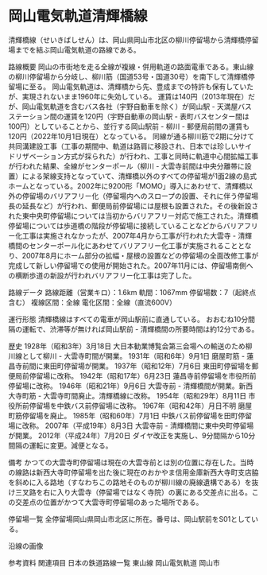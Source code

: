 # 岡山電気軌道清輝橋線

清輝橋線（せいきばしせん）は、岡山県岡山市北区の柳川停留場から清輝橋停留場までを結ぶ岡山電気軌道の路線である。

路線概要
岡山の市街地を走る全線が複線・併用軌道の路面電車である。東山線の柳川停留場から分岐し、柳川筋（国道53号・国道30号）を南下して清輝橋停留場に至る。
岡山電気軌道は、清輝橋から先、豊成までの特許も保有していたが、実現されないまま1960年に失効している。
運賃は140円（2013年現在）だが、岡山電気軌道を含むバス各社（宇野自動車を除く）が岡山駅 - 天満屋バスステーション間の運賃を120円（宇野自動車の岡山駅 - 表町バスセンター間は100円）としていることから、並行する岡山駅前 - 柳川 - 郵便局前間の運賃も120円（2022年10月1日現在）となっている。
同線が通る柳川筋で2期に分けて共同溝建設工事（工事の期間中、軌道は路肩に移設され、日本では珍しいサイドリザベーション方式が採られた）が行われ、工事と同時に軌道中心間拡幅工事が行われた結果、全線がセンターポール（柳川 - 大雲寺前間は中央分離帯に設置）による架線支持となっていて、清輝橋以外のすべての停留場が1面2線の島式ホームとなっている。2002年に9200形「MOMO」導入にあわせて、清輝橋以外の停留場のバリアフリー化（停留場内へのスロープの設置、それに伴う停留場長の延長など）が行われ、郵便局前停留場には屋根も設置された。その後新設された東中央町停留場については当初からバリアフリー対応で施工された。清輝橋停留場については歩道橋の階段が停留場に接続していることなどからバリアフリー化工事は実施されなかったが、2007年4月から工事が行われた大雲寺 - 清輝橋間のセンターポール化にあわせてバリアフリー化工事が実施されることとなり、2007年8月にホーム部分の拡幅・屋根の設置などの停留場の全面改修工事が完成して新しい停留場での使用が開始された。2007年11月には、停留場南側への横断歩道の新設が行われバリアフリー化工事は完了した。

路線データ
路線距離（営業キロ）：1.6km
軌間：1067mm
停留場数：7（起終点含む）
複線区間：全線
電化区間：全線（直流600V）

運行形態
清輝橋線はすべての電車が岡山駅前に直通している。
おおむね10分間隔の運転で、渋滞等が無ければ岡山駅前 - 清輝橋間の所要時間は約12分である。

歴史
1928年（昭和3年）3月18日 大日本勧業博覧会第三会場への輸送のため柳川線として柳川 - 大雲寺町間が開業。
1931年（昭和6年）9月1日 磨屋町筋 - 蓮昌寺前間に東田町停留場が開業。
1937年（昭和12年）7月6日 東田町停留場を郵便局前停留場に改称。
1942年（昭和17年）6月23日 蓮昌寺前停留場を市役所前停留場に改称。
1946年（昭和21年）9月6日 大雲寺前 - 清輝橋間が開業。新西大寺町筋 - 大雲寺町間廃止。清輝橋線に改称。
1954年（昭和29年）8月11日 市役所前停留場を中鉄バス前停留場に改称。
1967年（昭和42年）月日不明 磨屋町筋停留場を廃止。
1985年（昭和60年）7月1日 中鉄バス前停留場を田町停留場に改称。
2007年（平成19年）8月3日 大雲寺前 - 清輝橋間に東中央町停留場が開業。
2012年（平成24年）7月20日 ダイヤ改正を実施し、9分間隔から10分間隔の運転に変更。減便となる。

備考
かつての大雲寺町停留場は現在の大雲寺前とは別の位置に存在した。当時の線路は新西大寺町停留場を出た後に現在のおかやま信用金庫新西大寺町支店脇を斜めに入る路地（すなわちこの路地そのものが柳川線の廃線遺構である）を抜け三叉路を右に入り大雲寺（停留場ではなく寺院）の裏にある交差点に出る。この交差点の位置がかつて大雲寺町停留場のあった場所である。

停留場一覧
全停留場岡山県岡山市北区に所在。番号は、岡山駅前をS01としている。 

沿線の画像

参考資料
関連項目
日本の鉄道路線一覧
東山線
岡山電気軌道
岡山市